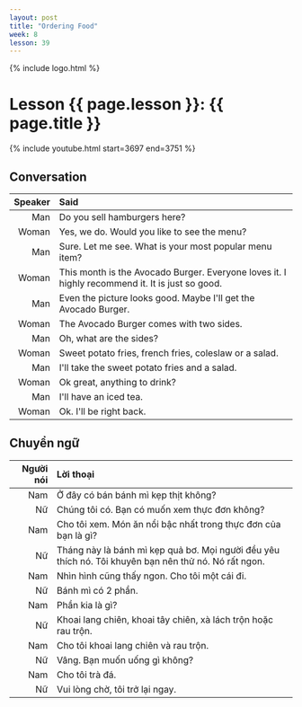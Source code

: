 ```yaml
---
layout: post
title: "Ordering Food"
week: 8
lesson: 39
---
```


{% include logo.html %}

# Lesson {{ page.lesson }}: {{ page.title }}

{% include youtube.html start=3697 end=3751 %}

## Conversation

Speaker | Said
---: | :---
Man | Do you sell hamburgers here?
Woman | Yes, we do. Would you like to see the menu?
Man | Sure. Let me see. What is your most popular menu item?
Woman | This month is the Avocado Burger. Everyone loves it. I highly recommend it. It is just so good.
Man | Even the picture looks good. Maybe I'll get the Avocado Burger.
Woman | The Avocado Burger comes with two sides.
Man | Oh, what are the sides?
Woman | Sweet potato fries, french fries, coleslaw or a salad.
Man | I'll take the sweet potato fries and a salad.
Woman | Ok great, anything to drink?
Man | I'll have an iced tea.
Woman | Ok. I'll be right back.

## Chuyển ngữ

Người nói | Lời thoại
---: | :---
Nam | Ở đây có bán bánh mì kẹp thịt không?
Nữ | Chúng tôi có. Bạn có muốn xem thực đơn không?
Nam | Cho tôi xem. Món ăn nổi bậc nhất trong thực đơn của bạn là gì?
Nữ | Tháng này là bánh mì kẹp quả bơ. Mọi người đều yêu thích nó. Tôi khuyên bạn nên thử nó. Nó rất ngon.
Nam | Nhìn hình cũng thấy ngon. Cho tôi một cái đi.
Nữ | Bánh mì có 2 phần.
Nam | Phần kia là gì?
Nữ | Khoai lang chiên, khoai tây chiên, xà lách trộn hoặc rau trộn.
Nam | Cho tôi khoai lang chiên và rau trộn.
Nữ | Vâng. Bạn muốn uống gì không?
Nam | Cho tôi trà đá.
Nữ | Vui lòng chờ, tôi trở lại ngay.
